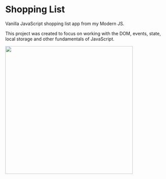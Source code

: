 # Shopping List

Vanilla JavaScript shopping list app from my Modern JS.

This project was created to focus on working with the DOM, events, state, local storage and other fundamentals of JavaScript.

<img src="images/screen.png" width="400">
